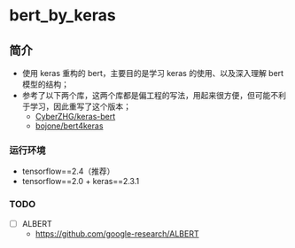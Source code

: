 bert_by_keras
===

简介
---
- 使用 keras 重构的 bert，主要目的是学习 keras 的使用、以及深入理解 bert 模型的结构；
- 参考了以下两个库，这两个库都是偏工程的写法，用起来很方便，但可能不利于学习，因此重写了这个版本；
	- [CyberZHG/keras-bert](https://github.com/CyberZHG/keras-bert)
	- [bojone/bert4keras](https://github.com/bojone/bert4keras)

### 运行环境
- tensorflow==2.4（推荐）
- tensorflow==2.0 + keras==2.3.1


### TODO
- [ ] ALBERT
    - https://github.com/google-research/ALBERT